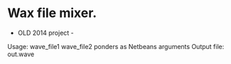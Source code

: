 # Wax file mixer.

- OLD 2014 project -

Usage: wave_file1 wave_file2 ponders as Netbeans arguments
Output file: out.wave
